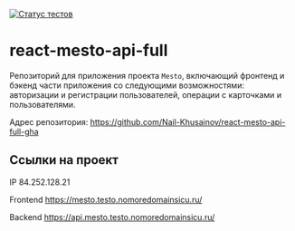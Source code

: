 [![Статус тестов](../../actions/workflows/tests.yml/badge.svg)](../../actions/workflows/tests.yml)

# react-mesto-api-full
Репозиторий для приложения проекта `Mesto`, включающий фронтенд и бэкенд части приложения со следующими возможностями: авторизации и регистрации пользователей, операции с карточками и пользователями.
  

Адрес репозитория: https://github.com/Nail-Khusainov/react-mesto-api-full-gha

## Ссылки на проект

IP 84.252.128.21

Frontend https://mesto.testo.nomoredomainsicu.ru/

Backend https://api.mesto.testo.nomoredomainsicu.ru/
